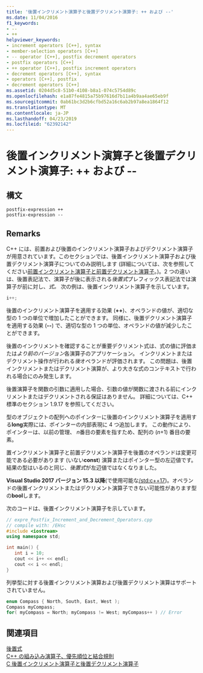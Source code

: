 ```yaml
---
title: '後置インクリメント演算子と後置デクリメント演算子: ++ および --'
ms.date: 11/04/2016
f1_keywords:
- --
- ++
helpviewer_keywords:
- increment operators [C++], syntax
- member-selection operators [C++]
- -- operator [C++], postfix decrement operators
- postfix operators [C++]
- ++ operator [C++], postfix increment operators
- decrement operators [C++], syntax
- operators [C++], postfix
- decrement operators [C++]
ms.assetid: 0204d5c8-51b0-4108-b8a1-074c5754d89c
ms.openlocfilehash: e1a87fe4815a75b97616d7b11a4b9aa4ae65eb9f
ms.sourcegitcommit: 0ab61bc3d2b6cfbd52a16c6ab2b97a8ea1864f12
ms.translationtype: MT
ms.contentlocale: ja-JP
ms.lasthandoff: 04/23/2019
ms.locfileid: "62392142"
---
```

# <a name="postfix-increment-and-decrement-operators--and---"></a>後置インクリメント演算子と後置デクリメント演算子: ++ および --

## <a name="syntax"></a>構文

```
postfix-expression ++
postfix-expression --
```

## <a name="remarks"></a>Remarks

C++ には、前置および後置のインクリメント演算子およびデクリメント演算子が用意されています。このセクションでは、後置インクリメント演算子および後置デクリメント演算子についてのみ説明します  (詳細については、次を参照してください[前置インクリメント演算子と前置デクリメント演算子](../cpp/prefix-increment-and-decrement-operators-increment-and-decrement.md)。)。2 つの違いは、後置表記法で、演算子が後に表示される*後置式*プレフィックス表記法では演算子が前に対し、*式。* 次の例は、後置インクリメント演算子を示しています。

```cpp
i++;
```

後置のインクリメント演算子を適用する効果 (**++**)、オペランドの値が、適切な型の 1 つの単位で増加したことができます。 同様に、後置デクリメント演算子を適用する効果 (**--**) で、適切な型の 1 つの単位、オペランドの値が減少したことができます。

後置のインクリメントを確認することが重要デクリメント式は、式の値に評価または*より前のバージョン*各演算子のアプリケーション。 インクリメントまたはデクリメント操作が行われる*後*オペランドが評価されます。 この問題は、後置インクリメントまたはデクリメント演算が、より大きな式のコンテキストで行われる場合にのみ発生します。

後置演算子を関数の引数に適用した場合、引数の値が関数に渡される前にインクリメントまたはデクリメントされる保証はありません。  詳細については、C++ 標準のセクション 1.9.17 を参照してください。

型のオブジェクトの配列へのポインターに後置のインクリメント演算子を適用する**long**実際には、ポインターの内部表現に 4 つ追加します。 この動作により、ポインターは、以前の管理、 *n*番目の要素を指すため、配列の (*n*+1) 番目の要素。

置インクリメント演算子と前置デクリメント演算子を後置のオペランドは変更可能である必要があります (いない**const**) 演算またはポインター型の左辺値です。 結果の型はいるのと同じ、*後置式*が左辺値ではなくなりました。

**Visual Studio 2017 バージョン 15.3 以降**(で使用可能な[/std:c++17](../build/reference/std-specify-language-standard-version.md))。オペランドの後置インクリメントまたはデクリメント演算子できない可能性があります型の**bool**します。

次のコードは、後置インクリメント演算子を示しています。

```cpp
// expre_Postfix_Increment_and_Decrement_Operators.cpp
// compile with: /EHsc
#include <iostream>
using namespace std;

int main() {
   int i = 10;
   cout << i++ << endl;
   cout << i << endl;
}
```

列挙型に対する後置インクリメント演算および後置デクリメント演算はサポートされていません。

```cpp
enum Compass { North, South, East, West );
Compass myCompass;
for( myCompass = North; myCompass != West; myCompass++ ) // Error
```

## <a name="see-also"></a>関連項目

[後置式](../cpp/postfix-expressions.md)<br/>
[C++ の組み込み演算子、優先順位と結合規則](../cpp/cpp-built-in-operators-precedence-and-associativity.md)<br/>
[C 後置インクリメント演算子と後置デクリメント演算子](../c-language/c-postfix-increment-and-decrement-operators.md)